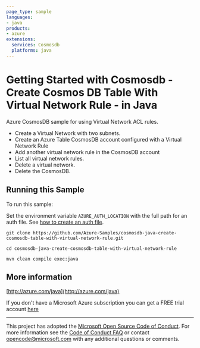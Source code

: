 ```yaml
---
page_type: sample
languages:
- java
products:
- azure
extensions:
  services: Cosmosdb
  platforms: java
---
```


# Getting Started with Cosmosdb - Create Cosmos DB Table With Virtual Network Rule - in Java #


  Azure CosmosDB sample for using Virtual Network ACL rules.
   - Create a Virtual Network with two subnets.
   - Create an Azure Table CosmosDB account configured with a Virtual Network Rule
   - Add another virtual network rule in the CosmosDB account
   - List all virtual network rules.
   - Delete a virtual network.
   - Delete the CosmosDB.
 

## Running this Sample ##

To run this sample:

Set the environment variable `AZURE_AUTH_LOCATION` with the full path for an auth file. See [how to create an auth file](https://github.com/Azure/azure-libraries-for-java/blob/master/AUTH.md).

    git clone https://github.com/Azure-Samples/cosmosdb-java-create-cosmosdb-table-with-virtual-network-rule.git

    cd cosmosdb-java-create-cosmosdb-table-with-virtual-network-rule

    mvn clean compile exec:java

## More information ##

[http://azure.com/java](http://azure.com/java)

If you don't have a Microsoft Azure subscription you can get a FREE trial account [here](http://go.microsoft.com/fwlink/?LinkId=330212)

---

This project has adopted the [Microsoft Open Source Code of Conduct](https://opensource.microsoft.com/codeofconduct/). For more information see the [Code of Conduct FAQ](https://opensource.microsoft.com/codeofconduct/faq/) or contact [opencode@microsoft.com](mailto:opencode@microsoft.com) with any additional questions or comments.